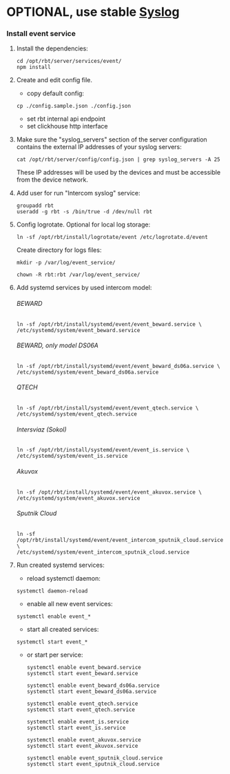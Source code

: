 # OPTIONAL, use stable [Syslog](12.event.md)
### Install event service
1. Install the dependencies:
    ```
    cd /opt/rbt/server/services/event/
    npm install
    ```
2. Create and edit config file.  
   - copy default config:
    ```
    cp ./config.sample.json ./config.json
    ```
   - set rbt internal api endpoint
   - set clickhouse http interface

3. Make sure the "syslog_servers" section of the server configuration
   contains the external IP addresses of your syslog servers:
    ```
    cat /opt/rbt/server/config/config.json | grep syslog_servers -A 25
    ```
   These IP addresses will be used by the devices and must be accessible from the device network.
4. Add user for run "Intercom syslog" service:
    ````
    groupadd rbt
    useradd -g rbt -s /bin/true -d /dev/null rbt
    ````
5. Config logrotate. Optional for local log storage:
    ````
   ln -sf /opt/rbt/install/logrotate/event /etc/logrotate.d/event
   ````
   Create directory for logs files:
   ````
   mkdir -p /var/log/event_service/
   ````
   ````
   chown -R rbt:rbt /var/log/event_service/
   ````
   
6. Add systemd services by used intercom model:
   ###### BEWARD
    ````
   ln -sf /opt/rbt/install/systemd/event/event_beward.service \
   /etc/systemd/system/event_beward.service
    ````

   ###### BEWARD, only model DS06A
    ````
   ln -sf /opt/rbt/install/systemd/event/event_beward_ds06a.service \
   /etc/systemd/system/event_beward_ds06a.service
    ````

   ###### QTECH
    ````
   ln -sf /opt/rbt/install/systemd/event/event_qtech.service \
   /etc/systemd/system/event_qtech.service
    ````

   ###### Intersviaz (Sokol)
    ````
   ln -sf /opt/rbt/install/systemd/event/event_is.service \
   /etc/systemd/system/event_is.service 
    ````

   ###### Akuvox
    ````
   ln -sf /opt/rbt/install/systemd/event/event_akuvox.service \
   /etc/systemd/system/event_akuvox.service
    ````

   ###### Sputnik Cloud
    ````
   ln -sf /opt/rbt/install/systemd/event/event_intercom_sputnik_cloud.service \
   /etc/systemd/system/event_intercom_sputnik_cloud.service
    ````

7. Run created systemd services:
   - reload systemctl daemon:
   ```
   systemctl daemon-reload
   ```
   
   - enable all new event services:
   ```
   systemctl enable event_*
   ```
   - start all created services:
   ```
   systemctl start event_*
   ```
   
   

   - or start per service:
      ```
      systemctl enable event_beward.service
      systemctl start event_beward.service
      
      systemctl enable event_beward_ds06a.service
      systemctl start event_beward_ds06a.service
      
      systemctl enable event_qtech.service
      systemctl start event_qtech.service
      
      systemctl enable event_is.service
      systemctl start event_is.service
      
      systemctl enable event_akuvox.service
      systemctl start event_akuvox.service
      
      systemctl enable event_sputnik_cloud.service
      systemctl start event_sputnik_cloud.service
      ```